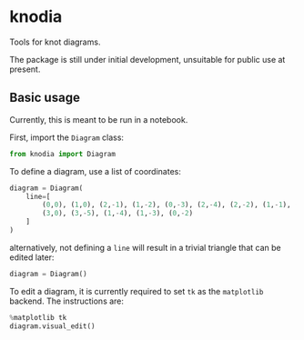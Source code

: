 # knodia

Tools for knot diagrams.

The package is still under initial development, unsuitable for public use at
present.

## Basic usage

Currently, this is meant to be run in a notebook.

First, import the `Diagram` class:

```python
from knodia import Diagram
```

To define a diagram, use a list of coordinates:

```python
diagram = Diagram(
    line=[
        (0,0), (1,0), (2,-1), (1,-2), (0,-3), (2,-4), (2,-2), (1,-1), (2,0),
        (3,0), (3,-5), (1,-4), (1,-3), (0,-2)
    ]
)
```

alternatively, not defining a `line` will result in a trivial triangle that can
be edited later:

```python
diagram = Diagram()
```

To edit a diagram, it is currently required to set `tk` as the `matplotlib`
backend. The instructions are:

```python
%matplotlib tk
diagram.visual_edit()
```
